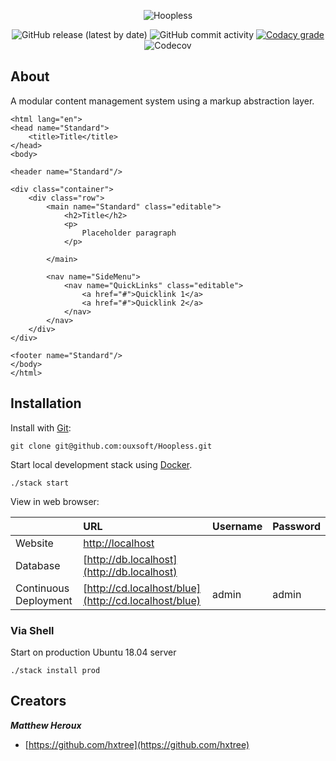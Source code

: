 <p align="center">
<img src="https://raw.githubusercontent.com/ouxsoft/Hoopless/master/app/assets/images/hoopless/logo.png" alt="Hoopless">
</p>

<p align="center">
    <img alt="GitHub release (latest by date)" src="https://img.shields.io/github/v/release/ouxsoft/hoopless">
    <img alt="GitHub commit activity" src="https://img.shields.io/github/commit-activity/y/ouxsoft/hoopless">
    <a href="https://app.codacy.com/gh/ouxsoft/Hoopless?utm_source=github.com&utm_medium=referral&utm_content=ouxsoft/Hoopless&utm_campaign=Badge_Grade_Dashboard"><img alt="Codacy grade" src="https://api.codacy.com/project/badge/Grade/af61c01e07894689b9be009591e6b3b1"></a>
        <img alt="Codecov" src="https://img.shields.io/codecov/c/github/ouxsoft/hoopless">
    </a>
</p>


## About

A modular content management system using a markup abstraction layer.

```
<html lang="en">
<head name="Standard">
    <title>Title</title>
</head>
<body>

<header name="Standard"/>

<div class="container">
    <div class="row">
        <main name="Standard" class="editable">
            <h2>Title</h2>
            <p>
                Placeholder paragraph
            </p>

        </main>

        <nav name="SideMenu">
            <nav name="QuickLinks" class="editable">
                <a href="#">Quicklink 1</a>
                <a href="#">Quicklink 2</a>
            </nav>
        </nav>
    </div>
</div>

<footer name="Standard"/>
</body>
</html>
```

## Installation

Install with [Git](https://git-scm.com/):
```shell script
git clone git@github.com:ouxsoft/Hoopless.git
```

Start local development stack using [Docker](https://docs.docker.com/get-docker/).

```shell script
./stack start
```

View in web browser:

|  | URL | Username | Password
| :--- | :--- | :--- | :--- |
| Website | [http://localhost](http://localhost) | | |
| Database | [http://db.localhost](http://db.localhost) | | |
| Continuous Deployment | [http://cd.localhost/blue](http://cd.localhost/blue) | admin | admin |

### Via Shell
Start on production Ubuntu 18.04 server
```shell script
./stack install prod
```

## Creators

***Matthew Heroux***

  * [https://github.com/hxtree](https://github.com/hxtree)